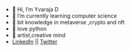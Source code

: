 - 👋 Hi, I’m Yvaraja D
- 🌱 I’m currently learning computer science
- 🤑 bit knowledge in metaverse ,crypto and nft
- 🐍 love python 
- 🎨 artist,creative mind
- <a href="https://www.linkedin.com/in/yuvaraja-d/" >LinkedIn</a> || <a href="https://twitter.com/Yuvaraj_D_" > Twitter </a>
